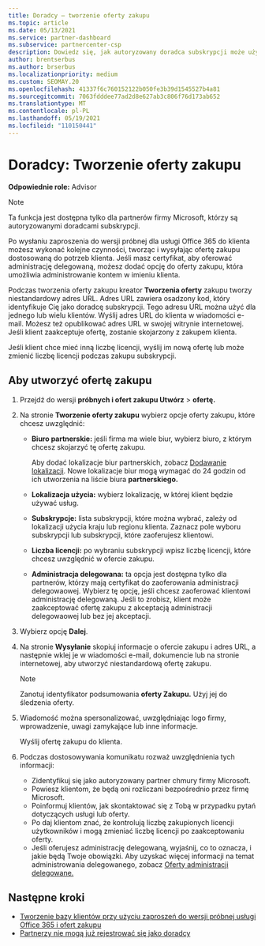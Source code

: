 ```yaml
---
title: Doradcy — tworzenie oferty zakupu
ms.topic: article
ms.date: 05/13/2021
ms.service: partner-dashboard
ms.subservice: partnercenter-csp
description: Dowiedz się, jak autoryzowany doradca subskrypcji może użyć usługi Partner Center, aby utworzyć ofertę zakupu i niestandardowy adres URL do dołączyć do zaproszeń do korzystania z wersji próbnej usługi Office 365.
author: brentserbus
ms.author: brserbus
ms.localizationpriority: medium
ms.custom: SEOMAY.20
ms.openlocfilehash: 41337f6c760152122b050fe3b39d1545527b4a81
ms.sourcegitcommit: 7063fdddee77ad2d8e627ab3c806f76d173ab652
ms.translationtype: MT
ms.contentlocale: pl-PL
ms.lasthandoff: 05/19/2021
ms.locfileid: "110150441"
---
```

# <a name="advisors-create-a-purchase-offer"></a>Doradcy: Tworzenie oferty zakupu

 
**Odpowiednie role:** Advisor


> [!NOTE]
> Ta funkcja jest dostępna tylko dla partnerów firmy Microsoft, którzy są autoryzowanymi doradcami subskrypcji.

Po wysłaniu zaproszenia do wersji próbnej dla usługi Office 365 do klienta możesz wykonać kolejne czynności, tworząc i wysyłając ofertę zakupu dostosowaną do potrzeb klienta. Jeśli masz certyfikat, aby oferować administrację delegowaną, możesz dodać opcję do oferty zakupu, która umożliwia administrowanie kontem w imieniu klienta.

Podczas tworzenia oferty zakupu kreator **Tworzenia oferty** zakupu tworzy niestandardowy adres URL. Adres URL zawiera osadzony kod, który identyfikuje Cię jako doradcę subskrypcji. Tego adresu URL można użyć dla jednego lub wielu klientów. Wyślij adres URL do klienta w wiadomości e-mail. Możesz też opublikować adres URL w swojej witrynie internetowej. Jeśli klient zaakceptuje ofertę, zostanie skojarzony z zakupem klienta.

Jeśli klient chce mieć inną liczbę licencji, wyślij im nową ofertę lub może zmienić liczbę licencji podczas zakupu subskrypcji.

## <a name="to-create-a-purchase-offer"></a>Aby utworzyć ofertę zakupu

1. Przejdź do wersji **próbnych i ofert zakupu Utwórz**  >  **ofertę.**

2. Na stronie **Tworzenie oferty zakupu** wybierz opcje oferty zakupu, które chcesz uwzględnić:

    - **Biuro partnerskie:** jeśli firma ma wiele biur, wybierz biuro, z którym chcesz skojarzyć tę ofertę zakupu.

        Aby dodać lokalizacje biur partnerskich, zobacz [Dodawanie lokalizacji](manage-locations.md). Nowe lokalizacje biur mogą wymagać do 24 godzin od ich utworzenia na liście biura **partnerskiego.**

    - **Lokalizacja użycia:** wybierz lokalizację, w której klient będzie używać usług.
    - **Subskrypcje:** lista subskrypcji, które można wybrać, zależy od lokalizacji użycia kraju lub regionu klienta. Zaznacz pole wyboru subskrypcji lub subskrypcji, które zaoferujesz klientowi.
    - **Liczba licencji:** po wybraniu subskrypcji wpisz liczbę licencji, które chcesz uwzględnić w ofercie zakupu.
    - **Administracja delegowana:** ta opcja jest dostępna tylko dla partnerów, którzy mają certyfikat do zaoferowania administracji delegowaowej. Wybierz tę opcję, jeśli chcesz zaoferować klientowi administrację delegowaną. Jeśli to zrobisz, klient może zaakceptować ofertę zakupu z akceptacją administracji delegowaowej lub bez jej akceptacji.

3. Wybierz opcję **Dalej**.

4. Na stronie **Wysyłanie** skopiuj informacje o ofercie zakupu i adres URL, a następnie wklej je w wiadomości e-mail, dokumencie lub na stronie internetowej, aby utworzyć niestandardową ofertę zakupu.

    > [!NOTE]
    > Zanotuj identyfikator podsumowania **oferty Zakupu.** Użyj jej do śledzenia oferty.

5. Wiadomość można spersonalizować, uwzględniając logo firmy, wprowadzenie, uwagi zamykające lub inne informacje.

    Wyślij ofertę zakupu do klienta.

6. Podczas dostosowywania komunikatu rozważ uwzględnienia tych informacji:

    - Zidentyfikuj się jako autoryzowany partner chmury firmy Microsoft.
    - Powiesz klientom, że będą oni rozliczani bezpośrednio przez firmę Microsoft.
    - Poinformuj klientów, jak skontaktować się z Tobą w przypadku pytań dotyczących usługi lub oferty.
    - Po daj klientom znać, że kontrolują liczbę zakupionych licencji użytkowników i mogą zmieniać liczbę licencji po zaakceptowaniu oferty.
    - Jeśli oferujesz administrację delegowaną, wyjaśnij, co to oznacza, i jakie będą Twoje obowiązki. Aby uzyskać więcej informacji na temat administrowania delegowanego, zobacz [Oferty administracji delegowane.](customers-revoke-admin-privileges.md)

## <a name="next-steps"></a>Następne kroki

- [Tworzenie bazy klientów przy użyciu zaproszeń do wersji próbnej usługi Office 365 i ofert zakupu](advisors-build-your-business.md)
- [Partnerzy nie mogą już rejestrować się jako doradcy](advisors-no-csp.md)